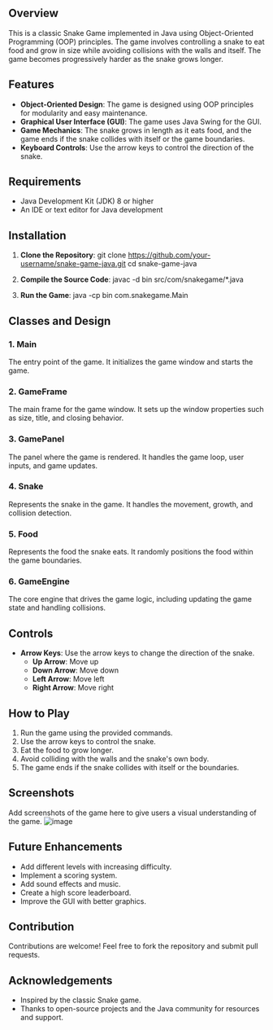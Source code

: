 ## Overview
This is a classic Snake Game implemented in Java using Object-Oriented Programming (OOP) principles. The game involves controlling a snake to eat food and grow in size while avoiding collisions with the walls and itself. The game becomes progressively harder as the snake grows longer.

## Features
- **Object-Oriented Design**: The game is designed using OOP principles for modularity and easy maintenance.
- **Graphical User Interface (GUI)**: The game uses Java Swing for the GUI.
- **Game Mechanics**: The snake grows in length as it eats food, and the game ends if the snake collides with itself or the game boundaries.
- **Keyboard Controls**: Use the arrow keys to control the direction of the snake.

## Requirements
- Java Development Kit (JDK) 8 or higher
- An IDE or text editor for Java development

## Installation
1. **Clone the Repository**:
   git clone https://github.com/your-username/snake-game-java.git
   cd snake-game-java

2. **Compile the Source Code**:
   javac -d bin src/com/snakegame/*.java

3. **Run the Game**:
   java -cp bin com.snakegame.Main

## Classes and Design
### 1. Main
The entry point of the game. It initializes the game window and starts the game.

### 2. GameFrame
The main frame for the game window. It sets up the window properties such as size, title, and closing behavior.

### 3. GamePanel
The panel where the game is rendered. It handles the game loop, user inputs, and game updates.

### 4. Snake
Represents the snake in the game. It handles the movement, growth, and collision detection.

### 5. Food
Represents the food the snake eats. It randomly positions the food within the game boundaries.

### 6. GameEngine
The core engine that drives the game logic, including updating the game state and handling collisions.

## Controls
- **Arrow Keys**: Use the arrow keys to change the direction of the snake.
  - **Up Arrow**: Move up
  - **Down Arrow**: Move down
  - **Left Arrow**: Move left
  - **Right Arrow**: Move right

## How to Play
1. Run the game using the provided commands.
2. Use the arrow keys to control the snake.
3. Eat the food to grow longer.
4. Avoid colliding with the walls and the snake's own body.
5. The game ends if the snake collides with itself or the boundaries.

## Screenshots
Add screenshots of the game here to give users a visual understanding of the game.
![image](https://github.com/Anandhaselavam/java/assets/92384226/7ca805d5-9be9-4407-8581-1586cb73c7ec)

## Future Enhancements
- Add different levels with increasing difficulty.
- Implement a scoring system.
- Add sound effects and music.
- Create a high score leaderboard.
- Improve the GUI with better graphics.

## Contribution
Contributions are welcome! Feel free to fork the repository and submit pull requests.

## Acknowledgements
- Inspired by the classic Snake game.
- Thanks to open-source projects and the Java community for resources and support.
